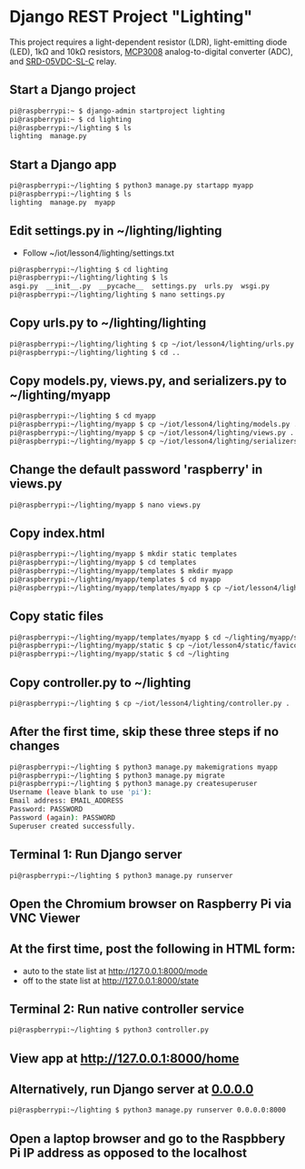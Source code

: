 # Django REST Project "Lighting"

This project requires a light-dependent resistor (LDR), light-emitting diode (LED), 1kΩ and 10kΩ resistors, 
[MCP3008](https://www.adafruit.com/product/856) analog-to-digital converter (ADC), and [SRD-05VDC-SL-C](https://www.parallax.com/product/single-relay-board/) relay.

## Start a Django project
```sh
pi@raspberrypi:~ $ django-admin startproject lighting
pi@raspberrypi:~ $ cd lighting
pi@raspberrypi:~/lighting $ ls
lighting  manage.py 
```
## Start a Django app
```sh
pi@raspberrypi:~/lighting $ python3 manage.py startapp myapp
pi@raspberrypi:~/lighting $ ls
lighting  manage.py  myapp  
```
## Edit settings.py in ~/lighting/lighting

* Follow ~/iot/lesson4/lighting/settings.txt

```sh
pi@raspberrypi:~/lighting $ cd lighting
pi@raspberrypi:~/lighting/lighting $ ls
asgi.py  __init__.py  __pycache__  settings.py  urls.py  wsgi.py
pi@raspberrypi:~/lighting/lighting $ nano settings.py
```
## Copy urls.py to ~/lighting/lighting
```sh
pi@raspberrypi:~/lighting/lighting $ cp ~/iot/lesson4/lighting/urls.py .
pi@raspberrypi:~/lighting/lighting $ cd ..
```
## Copy models.py, views.py, and serializers.py to ~/lighting/myapp
```sh
pi@raspberrypi:~/lighting $ cd myapp
pi@raspberrypi:~/lighting/myapp $ cp ~/iot/lesson4/lighting/models.py .
pi@raspberrypi:~/lighting/myapp $ cp ~/iot/lesson4/lighting/views.py .
pi@raspberrypi:~/lighting/myapp $ cp ~/iot/lesson4/lighting/serializers.py .
```
## Change the default password 'raspberry' in views.py
```sh
pi@raspberrypi:~/lighting/myapp $ nano views.py
```
## Copy index.html
```sh
pi@raspberrypi:~/lighting/myapp $ mkdir static templates
pi@raspberrypi:~/lighting/myapp $ cd templates
pi@raspberrypi:~/lighting/myapp/templates $ mkdir myapp
pi@raspberrypi:~/lighting/myapp/templates $ cd myapp
pi@raspberrypi:~/lighting/myapp/templates/myapp $ cp ~/iot/lesson4/lighting/index.html .
```
## Copy static files
```sh
pi@raspberrypi:~/lighting/myapp/templates/myapp $ cd ~/lighting/myapp/static
pi@raspberrypi:~/lighting/myapp/static $ cp ~/iot/lesson4/static/favicon.ico .
pi@raspberrypi:~/lighting/myapp/static $ cd ~/lighting
```
## Copy controller.py to ~/lighting
```sh
pi@raspberrypi:~/lighting $ cp ~/iot/lesson4/lighting/controller.py .
```
## After the first time, skip these three steps if no changes
```sh
pi@raspberrypi:~/lighting $ python3 manage.py makemigrations myapp
pi@raspberrypi:~/lighting $ python3 manage.py migrate
pi@raspberrypi:~/lighting $ python3 manage.py createsuperuser
Username (leave blank to use 'pi'):
Email address: EMAIL_ADDRESS
Password: PASSWORD
Password (again): PASSWORD
Superuser created successfully.
```
## Terminal 1: Run Django server
```sh
pi@raspberrypi:~/lighting $ python3 manage.py runserver
```
## Open the Chromium browser on Raspberry Pi via VNC Viewer

## At the first time, post the following in HTML form:

* auto to the state list at http://127.0.0.1:8000/mode
* off to the state list at http://127.0.0.1:8000/state

## Terminal 2: Run native controller service
```sh
pi@raspberrypi:~/lighting $ python3 controller.py
```
## View app at http://127.0.0.1:8000/home

## Alternatively, run Django server at [0.0.0.0](https://en.wikipedia.org/wiki/0.0.0.0)
```sh
pi@raspberrypi:~/lighting $ python3 manage.py runserver 0.0.0.0:8000
```
## Open a laptop browser and go to the Raspbbery Pi IP address as opposed to the localhost
